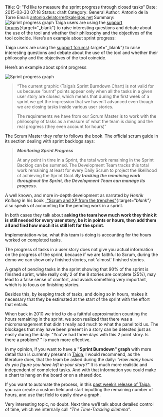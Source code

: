 Title: Q: "I'd like to measure the sprint progress through closed tasks"
Date: 2015-03-30 07:18
Status: draft
Category: General
Author: Antonio de la Torre
Email: antonio.delatorre@kaleidos.net
Summary: ![Sprint progress graph](/images/2015-03-30_sprint_progress_question/sprint_progress_graph.png) Taiga users are using the [support forums](https://groups.google.com/forum/#!forum/taigaio "Go to Taiga mailing list"){:target="_blank"} to raise interesting questions and debate about the use of the tool and whether their philosophy and the objectives of the tool coincide. Here’s an example about sprint progress:


Taiga users are using the [support forums](https://groups.google.com/forum/#!forum/taigaio "Go to Taiga mailing list"){:target="_blank"} to raise interesting questions and debate about the use of the tool and whether their philosophy and the objectives of the tool coincide.

Here’s an example about sprint progress:

![Sprint progress graph](/images/2015-03-30_sprint_progress_question/sprint_progress_graph.png)

> “The current graphic (Taiga’s Sprint Burndown Chart) is not valid for us because “burnt” points appear only when all the tasks in a given user story are closed, which means that during the first week of a sprint we get the impression that we haven’t advanced even though we are closing tasks inside various user stories.
>
> The requirements we have from our Scrum Master is to work with the philosophy of tasks as a measure of what the team is doing and the real progress (they even account for hours)”

The Scrum Master they refer to follows the book. The official scrum guide in its section dealing with sprint backlogs says:

> ***Monitoring Sprint Progress***
>
> At any point in time in a Sprint, the total work remaining in the Sprint Backlog can be summed. The Development Team tracks this total work remaining at least for every Daily Scrum to project the likelihood of achieving the Sprint Goal. ***By tracking the remaining work throughout the Sprint, the Development Team can manage its progress.***

A well known, and more in-depth development as narrated by _Henrik Kniberg_ in his book _["Scrum and XP from the trenches"](http://www.infoq.com/minibooks/scrum-xp-from-the-trenches "See book webpage"){:target="_blank"}_ also speaks of accounting for the pending work in a sprint.

In both cases they talk about **asking the team how much work they think it is still needed for every user story, be it in points or hours, then add them all and find how much it is still left for the sprint**.

Implementation-wise, what this team is doing is accounting for the hours worked on completed tasks.

The progress of tasks in a user story does not give you actual information on the progress of the sprint, because if we are faithful to Scrum, during the demo we can show only finished stories, not 'almost' finished stories.

A graph of pending tasks in the sprint showing that 90% of the sprint is finished sprint, while really only 2 of the 8 stories are complete (25%), may lead to a false sense of comfort, and avoids something very important, which is to focus on finishing stories.

Besides this, by keeping track of tasks, and doing so in hours, makes it necessary that they be estimated at the start of the sprint with the effort that entails.

When back in 2010 we tried to do a faithful approximation counting the hours remaining in the sprint, we soon realized that there was a micromanagement that didn't really add much to what the panel told us. The blockages that may have been present in a story can be detected just as easily during the daily: "You've had three days with this 2 point story. Is there a problem? " Is much more effective.

In my opinion, if you want to have a **"Sprint Burndown" graph** with more detail than is currently present in [Taiga](https://tree.taiga.io "Go to Taiga PM tool"), I would recommend, as the literature does, that the team be asked during the daily: *"How many hours do you figure you have left in your story?"* It is much more realistic and independent of completed tasks. And with that information you could make a chart to hang on the board or on a shared doc.

If you want to automate the process, in this [past week’s release of Taiga](/taiga-abies-bifolia-release-160.html "See post about past release"), you can create a custom field and start inputting the remaining number of hours, and use that field to easily draw a graph.

Very interesting topic, no doubt. Next time we’ll talk about detailed control of time, which we internally call _"The Time-Tracking dilemma”_.

